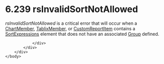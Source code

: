 <html dir="LTR" xmlns:mshelp="http://msdn.microsoft.com/mshelp" xmlns:ddue="http://ddue.schemas.microsoft.com/authoring/2003/5" xmlns:xlink="http://www.w3.org/1999/xlink" xmlns:tool="http://www.microsoft.com/tooltip">
    <head>
        <meta http-equiv="Content-Type" content="text/html; CHARSET=utf-8"></meta>
        <meta name="save" content="history"></meta>
        <title>6.239 rsInvalidSortNotAllowed</title>
        <xml>
            <mshelp:toctitle title="6.239 rsInvalidSortNotAllowed"></mshelp:toctitle>
            <mshelp:rltitle title="[MS-RDL]: rsInvalidSortNotAllowed"></mshelp:rltitle>
            <mshelp:keyword index="A" term="f096ea04-5de1-4031-bea1-1ef7269d8d63"></mshelp:keyword>
            <mshelp:attr name="DCSext.ContentType" value="open specification"></mshelp:attr>
            <mshelp:attr name="AssetID" value="f096ea04-5de1-4031-bea1-1ef7269d8d63"></mshelp:attr>
            <mshelp:attr name="TopicType" value="kbRef"></mshelp:attr>
            <mshelp:attr name="DCSext.Title" value="[MS-RDL]: rsInvalidSortNotAllowed" />
        </xml>
    </head>
    <body>
        <div id="header">
            <h1 class="heading">6.239 rsInvalidSortNotAllowed</h1>
        </div>
        <div id="mainSection">
            <div id="mainBody">
                <div id="allHistory" class="saveHistory"></div>
                <div id="sectionSection0" class="section" name="collapseableSection">
                    

<p><i>rsInvalidSortNotAllowed</i> is a critical error that will
occur when a <a href="cf9582d0-a552-465d-9268-f97d5d7050e0.html">ChartMember</a>,
<a href="1d8a9691-b173-4e24-9ea9-1f486bc824fd.html">TablixMember</a>, or <a href="6bb7b35c-e517-4444-a96b-9f2ccdd1a642.html">CustomReportItem</a> contains
a <a href="6bc22842-81c9-45cb-bc37-58b09ed71578.html">SortExpressions</a>
element that does not have an associated <a href="dbfff811-1be7-4e8b-a5d2-6cc522317fbe.html">Group</a> defined.</p>


                </div>
            </div>
        </div>
    </body>
</html>